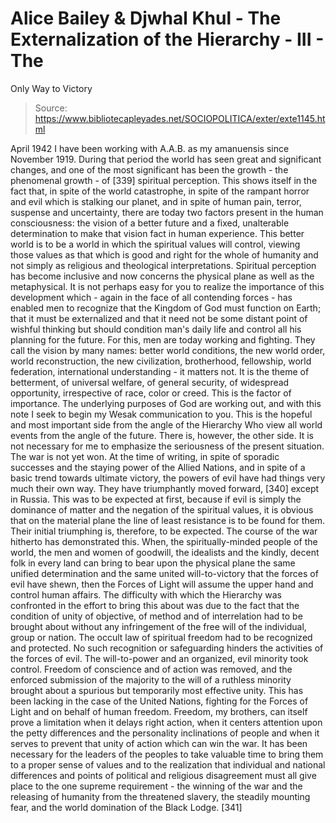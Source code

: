 # Alice Bailey & Djwhal Khul - The Externalization of the Hierarchy - III - The
Only Way to Victory

> Source: https://www.bibliotecapleyades.net/SOCIOPOLITICA/exter/exte1145.html

April 1942
I have been working with A.A.B. as my amanuensis since November 1919. During that period the world has seen great and significant changes, and one of the most significant has been the growth - the phenomenal growth - of [339] spiritual perception. This shows itself in the fact that, in spite of the world catastrophe, in spite of the rampant horror and evil which is stalking our planet, and in spite of human pain, terror, suspense and uncertainty, there are today two factors present in the human consciousness: the vision of a better future and a fixed, unalterable determination to make that vision fact in human experience. This better world is to be a world in which the spiritual values will control, viewing those values as that which is good and right for the whole of humanity and not simply as religious and theological interpretations. Spiritual perception has become inclusive and now concerns the physical plane as well as the metaphysical.
It is not perhaps easy for you to realize the importance of this development which - again in the face of all contending forces - has enabled men to recognize that the Kingdom of God must function on Earth; that it must be externalized and that it need not be some distant point of wishful thinking but should condition man's daily life and control all his planning for the future. For this, men are today working and fighting. They call the vision by many names: better world conditions, the new world order, world reconstruction, the new civilization, brotherhood, fellowship, world federation, international understanding - it matters not. It is the theme of betterment, of universal welfare, of general security, of widespread opportunity, irrespective of race, color or creed. This is the factor of importance. The underlying purposes of God are working out, and with this note I seek to begin my Wesak communication to you.
This is the hopeful and most important side from the angle of the Hierarchy Who view all world events from the angle of the future. There is, however, the other side. It is not necessary for me to emphasize the seriousness of the present situation. The war is not yet won. At the time of writing, in spite of sporadic successes and the staying power of the Allied Nations, and in spite of a basic trend towards ultimate victory, the powers of evil have had things very much their own way. They have triumphantly moved forward, [340] except in Russia. This was to be expected at first, because if evil is simply the dominance of matter and the negation of the spiritual values, it is obvious that on the material plane the line of least resistance is to be found for them. Their initial triumphing is, therefore, to be expected. The course of the war hitherto has demonstrated this. When, the spiritually-minded people of the world, the men and women of goodwill, the idealists and the kindly, decent folk in every land can bring to bear upon the physical plane the same unified determination and the same united will-to-victory that the forces of evil have shewn, then the Forces of Light will assume the upper hand and control human affairs.
The difficulty with which the Hierarchy was confronted in the effort to bring this about was due to the fact that the condition of unity of objective, of method and of interrelation had to be brought about without any infringement of the free will of the individual, group or nation. The occult law of spiritual freedom had to be recognized and protected. No such recognition or safeguarding hinders the activities of the forces of evil. The will-to-power and an organized, evil minority took control. Freedom of conscience and of action was removed, and the enforced submission of the majority to the will of a ruthless minority brought about a spurious but temporarily most effective unity. This has been lacking in the case of the United Nations, fighting for the Forces of Light and on behalf of human freedom.
Freedom, my brothers, can itself prove a limitation when it delays right action, when it centers attention upon the petty differences and the personality inclinations of people and when it serves to prevent that unity of action which can win the war. It has been necessary for the leaders of the peoples to take valuable time to bring them to a proper sense of values and to the realization that individual and national differences and points of political and religious disagreement must all give place to the one supreme requirement - the winning of the war and the releasing of humanity from the threatened slavery, the steadily mounting fear, and the world domination of the Black Lodge. [341]
